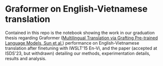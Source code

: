 # Graformer on English-Vietnamese translation

Contained in this repo is the notebook showing the work in our graduation thesis regarding Graformer ([Multilingual Translation via Grafting Pre-trained Language Models, Sun et al.](https://aclanthology.org/2021.findings-emnlp.233)) performance on English-Vietnamese translation after finetuning with IWSLT'15 En-Vi, and the paper (accepted at ISDS'23, but withdrawn) detailing our methods, experimentation details, results and analysis.
